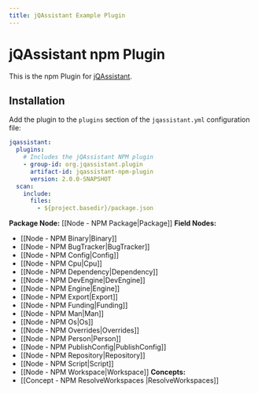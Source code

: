 ```yaml
---
title: jQAssistant Example Plugin
---
```

# jQAssistant npm Plugin

This is the npm Plugin for [jQAssistant](https://jqassistant.org).

## Installation

Add the plugin to the `plugins` section of the `jqassistant.yml` configuration file:

```yaml
jqassistant:
  plugins:
    # Includes the jQAssistant NPM plugin
    - group-id: org.jqassistant.plugin
      artifact-id: jqassistant-npm-plugin
      version: 2.0.0-SNAPSHOT
  scan:
    include:
      files:
        - ${project.basedir}/package.json
```

**Package Node:** [[Node - NPM Package|Package]]
**Field Nodes:**
- [[Node - NPM Binary|Binary]]
- [[Node - NPM BugTracker|BugTracker]]
- [[Node - NPM Config|Config]]
- [[Node - NPM Cpu|Cpu]]
- [[Node - NPM Dependency|Dependency]]
- [[Node - NPM DevEngine|DevEngine]]
- [[Node - NPM Engine|Engine]]
- [[Node - NPM Export|Export]]
- [[Node - NPM Funding|Funding]]
- [[Node - NPM Man|Man]]
- [[Node - NPM Os|Os]]
- [[Node - NPM Overrides|Overrides]]
- [[Node - NPM Person|Person]]
- [[Node - NPM PublishConfig|PublishConfig]]
- [[Node - NPM Repository|Repository]]
- [[Node - NPM Script|Script]]
- [[Node - NPM Workspace|Workspace]]
**Concepts:**
- [[Concept - NPM ResolveWorkspaces |ResolveWorkspaces]]
